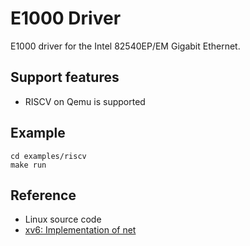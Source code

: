 # E1000 Driver
E1000 driver for the Intel 82540EP/EM Gigabit Ethernet.

## Support features
* RISCV on Qemu is supported

## Example

```
cd examples/riscv
make run
```

## Reference
* Linux source code
* [xv6: Implementation of net](https://github.com/mit-pdos/xv6-riscv-fall19/tree/net)

